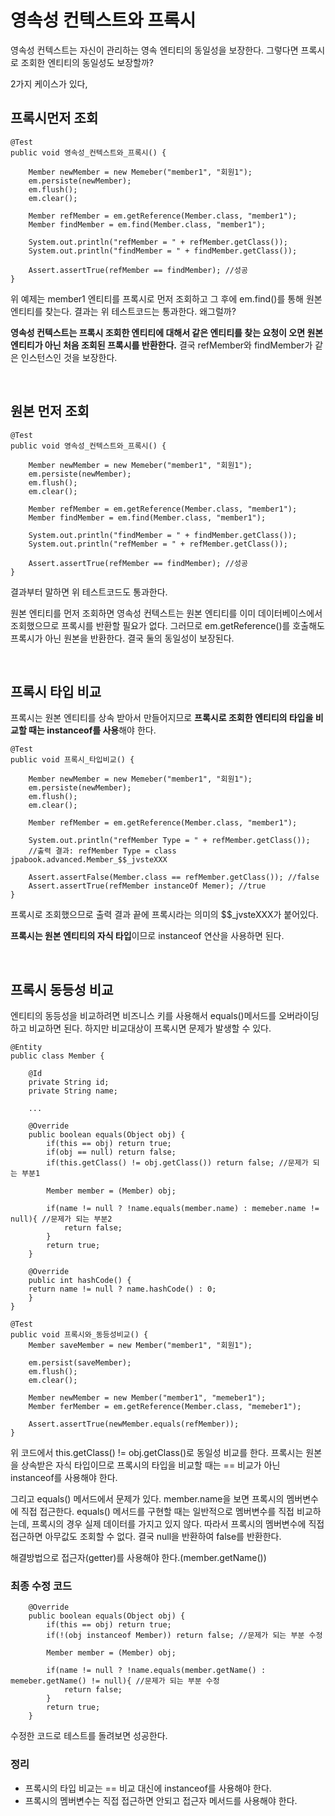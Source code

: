 # 영속성 컨텍스트와 프록시

영속성 컨텍스트는 자신이 관리하는 영속 엔티티의 동일성을 보장한다. 그렇다면 프록시로 조회한 엔티티의 동일성도 보장할까?

2가지 케이스가 있다,

## 프록시먼저 조회

~~~
@Test
public void 영속성_컨텍스트와_프록시() {

	Member newMember = new Memeber("member1", "회원1");
	em.persiste(newMember);
	em.flush();
	em.clear();
	
	Member refMember = em.getReference(Member.class, "member1");
	Member findMember = em.find(Member.class, "member1");
	
	System.out.println("refMember = " + refMember.getClass());
	System.out.println("findMember = " + findMember.getClass());
	
	Assert.assertTrue(refMember == findMember); //성공
}
~~~

위 예제는 member1 엔티티를 프록시로 먼저 조회하고 그 후에 em.find()를 통해 원본 엔티티를 찾는다. 결과는 위 테스트코드는 통과한다. 왜그럴까?

**영속성 컨텍스트는 프록시 조회한 엔티티에 대해서 같은 엔티티를 찾는 요청이 오면 원본 엔티티가 아닌 처음 조회된 프록시를 반환한다.** 결국 refMember와 findMember가 같은 인스턴스인 것을 보장한다.

</br >

## 원본 먼저 조회

~~~
@Test
public void 영속성_컨텍스트와_프록시() {

	Member newMember = new Memeber("member1", "회원1");
	em.persiste(newMember);
	em.flush();
	em.clear();
	
	Member refMember = em.getReference(Member.class, "member1");
	Member findMember = em.find(Member.class, "member1");
	
	System.out.println("findMember = " + findMember.getClass());
	System.out.println("refMember = " + refMember.getClass());
	
	Assert.assertTrue(refMember == findMember); //성공
}
~~~

결과부터 말하면 위 테스트코드도 통과한다.

원본 엔티티를 먼저 조회하면 영속성 컨텍스트는 원본 엔티티를 이미 데이터베이스에서 조회했으므로 프록시를 반환할 필요가 없다. 그러므로 em.getReference()를 호출해도 프록시가 아닌 원본을 반환한다. 결국 둘의 동일성이 보장된다.

</br >

## 프록시 타입 비교

프록시는 원본 엔티티를 상속 받아서 만들어지므로 **프록시로 조회한 엔티티의 타입을 비교할 때는 instanceof를 사용**해야 한다.

~~~
@Test
public void 프록시_타입비교() {

	Member newMember = new Memeber("member1", "회원1");
	em.persiste(newMember);
	em.flush();
	em.clear();
	
	Member refMember = em.getReference(Member.class, "member1");
	
	System.out.println("refMember Type = " + refMember.getClass());
	//출력 결과: refMember Type = class jpabook.advanced.Member_$$_jvsteXXX
	
	Assert.assertFalse(Member.class == refMember.getClass()); //false
	Assert.assertTrue(refMember instanceOf Memer); //true
}
~~~

프록시로 조회했으므로 출력 결과 끝에 프록시라는 의미의 $$_jvsteXXX가 붙어있다.

**프록시는 원본 엔티티의 자식 타입**이므로 instanceof 연산을 사용하면 된다.

</br >

## 프록시 동등성 비교

엔티티의 동등성을 비교하려면 비즈니스 키를 사용해서 equals()메서드를 오버라이딩하고 비교하면 된다. 하지만 비교대상이 프록시면 문제가 발생할 수 있다.

~~~
@Entity
public class Member {

	@Id
	private String id;
	private String name;
	
	...
	
	@Override
	public boolean equals(Object obj) {
		if(this == obj) return true;
		if(obj == null) return false;
		if(this.getClass() != obj.getClass()) return false; //문제가 되는 부분1
		
		Member member = (Member) obj;
		
		if(name != null ? !name.equals(member.name) : memeber.name != null){ //문제가 되는 부분2
			return false;
		}
		return true;
	}
	
	@Override
	public int hashCode() {
	return name != null ? name.hashCode() : 0;
	}
}

@Test
public void 프록시와_동등성비교() {
	Member saveMember = new Member("member1", "회원1");
	
	em.persist(saveMember);
	em.flush();
	em.clear();
	
	Member newMember = new Member("member1", "memeber1");
	Member ferMember = em.getReference(Member.class, "memeber1");
	
	Assert.assertTrue(newMember.equals(refMember));
}
~~~

위 코드에서 this.getClass() != obj.getClass()로 동일성 비교를 한다. 프록시는 원본을 상속받은 자식 타입이므로 프록시의 타입을 비교할 때는 == 비교가 아닌 instanceof를 사용해야 한다.

그리고 equals() 메서드에서 문제가 있다. member.name을 보면 프록시의 멤버변수에 직접 접근한다. equals() 메서드를 구현할 때는 일반적으로 멤버변수를 직접 비교하는데, 프록시의 경우 실제 데이터를 가지고 있지 않다. 따라서 프록시의 멤버변수에 직접 접근하면 아무값도 조회할 수 없다. 결국 null을 반환하여 false를 반환한다.

해결방법으로 접근자(getter)를 사용해야 한다.(member.getName())

### 최종 수정 코드

~~~
	@Override
	public boolean equals(Object obj) {
		if(this == obj) return true;
		if(!(obj instanceof Member)) return false; //문제가 되는 부분 수정
		
		Member member = (Member) obj;
		
		if(name != null ? !name.equals(member.getName() : memeber.getName() != null){ //문제가 되는 부분 수정
			return false;
		}
		return true;
	}
~~~

수정한 코드로 테스트를 돌려보면 성공한다.

### 정리

- 프록시의 타입 비교는 == 비교 대신에 instanceof를 사용해야 한다.
- 프록시의 멤버변수는 직접 접근하면 안되고 접근자 메서드를 사용해야 한다.

